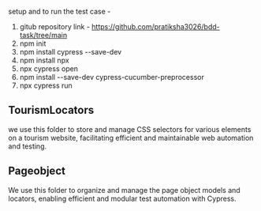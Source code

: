 
setup and to run the test case - 
1. gitub repository link - https://github.com/pratiksha3026/bdd-task/tree/main
2. npm init
3. npm install cypress --save-dev
4. npm install npx
5. npx cypress open
6. npm install --save-dev cypress-cucumber-preprocessor
7. npx cypress run

## TourismLocators 

we use this folder to store and manage CSS selectors for various elements on a tourism website, facilitating efficient and maintainable web automation and testing.


## Pageobject 

We use this folder to organize and manage the page object models and locators, enabling efficient and modular test automation with Cypress.
